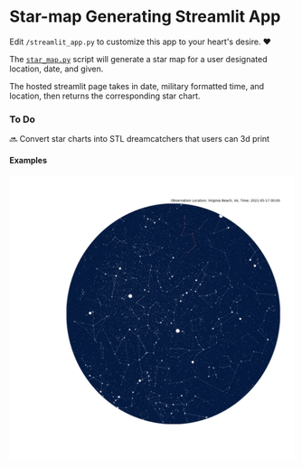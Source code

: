 # Star-map Generating Streamlit App #

Edit `/streamlit_app.py` to customize this app to your heart's desire. :heart:

The [`star_map.py`](star_map.py) script will generate a star map for a user 
designated location, date, and given.

The hosted streamlit page takes in date, military formatted time, and location, then returns the corresponding star chart.

### To Do ###
:soon: Convert star charts into STL dreamcatchers that users can 3d print

#### Examples ####

![](./figs/pythonic_star_map.png)
